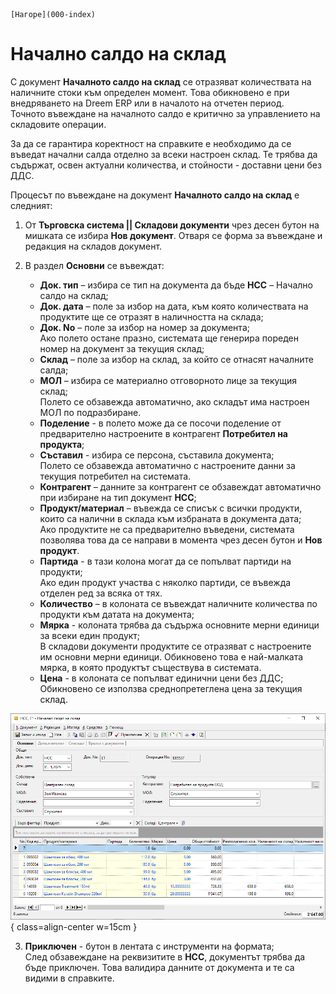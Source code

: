 ```{only} html
[Нагоре](000-index)
```

# Начално салдо на склад

С документ **Началното салдо на склад** се отразяват количествата на наличните стоки към определен момент. Това обикновено е при внедряването на Dreem ERP или в началото на отчетен период.  
Точното въвеждане на началното салдо е критично за управлението на складовите операции.  

За да се гарантира коректност на справките е необходимо да се въведат начални салда отделно за всеки настроен склад. Те трябва да съдържат, освен актуални количества, и стойности - доставни цени без ДДС.  

Процесът по въвеждане на документ **Началното салдо на склад** е следният:  

1) От **Търговска система || Складови документи** чрез десен бутон на мишката се избира **Нов документ**. Отваря се форма за въвеждане и редакция на складов документ.  

2)  В раздел **Основни** се въвеждат:  

    - **Док. тип** – избира се тип на документа да бъде **НСС** – Начално салдо на склад;  
    - **Док. дата** – поле за избор на дата, към която количествата на продуктите ще се отразят в наличността на склада;  
    - **Док. No** – поле за избор на номер за документа;  
    Ако полето остане празно, системата ще генерира пореден номер на документ за текущия склад;  
    - **Склад** – поле за избор на склад, за който се отнасят началните салда;  
    - **МОЛ** – избира се материално отговорното лице за текущия склад;  
    Полето се обзавежда автоматично, ако складът има настроен МОЛ по подразбиране.  
    - **Поделение** - в полето може да се посочи поделение от предварително настроените в контрагент **Потребител на продукта**;  
    - **Съставил** - избира се персона, съставила документа;  
    Полето се обзавежда автоматично с настроените данни за текущия потребител на системата.  
    - **Контрагент** – данните за контрагент се обзавеждат автоматично при избиране на тип документ **НСС**;  
    - **Продукт/материал** – въвежда се списък с всички продукти, които са налични в склада към избраната в документа дата;  
    Ако продуктите не са предварително въведени, системата позволява това да се направи в момента чрез десен бутон и **Нов продукт**.   
    - **Партида** - в тази колона могат да се попълват партиди на продукти;  
    Ако един продукт участва с няколко партиди, се въвежда отделен ред за всяка от тях.  
    - **Количество** – в колоната се въвеждат наличните количества по продукти към датата на документа;   
    - **Мярка** - колоната трябва да съдържа основните мерни единици за всеки един продукт;  
   В складови документи продуктите се отразяват с настроените им основни мерни единици. Обикновено това е най-малката мярка, в която продуктът съществува в системата.   
    - **Цена** - в колоната се попълват единични цени без ДДС;  
    Обикновено се използва среднопретеглена цена за текущия склад.  

   ![](902-beg-saldo1.png){ class=align-center w=15cm }

3) **Приключен** - бутон в лентата с инструменти на формата;  
След обзавеждане на реквизитите в **НСС**, документът трябва да бъде приключен. Това валидира данните от документа и те са видими в справките.  
